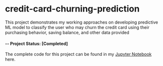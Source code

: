 # credit-card-churning-prediction
This project demonstrates my working approaches on developing predictive ML model to classify the user who may churn the credit card using their purchasing behavior, saving balance, and other data provided

#### -- Project Status: [Completed]

The complete code for this project can be found in my <a id="raw-url" href="https://raw.githubusercontent.com/KunutBoon/credit-card-churning-prediction/main/Jupyter%20Notebook/Credit%20Card%20Churning%20Prediction.ipynb">Jupyter Notebook</a> here.
